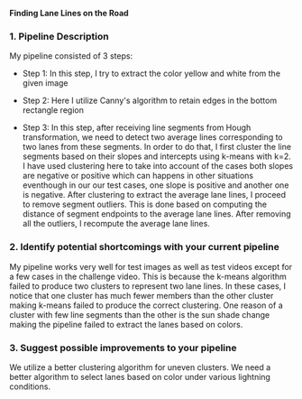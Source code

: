 **Finding Lane Lines on the Road**

### 1. Pipeline Description 

My pipeline consisted of 3 steps:

+ Step 1: In this step, I try to extract the color yellow and white from the given image 

+ Step 2: Here I utilize Canny's algorithm to retain edges in the bottom rectangle region 

+ Step 3: In this step, after receiving line segments from Hough transformation, we need to detect two average lines corresponding to two lanes from these segments. In order to do that, I first cluster the line segments based on their slopes and intercepts using k-means with k=2. I have used clustering here to take into account of the cases both slopes are negative or positive which can happens in other situations eventhough in our our test cases, one slope is positive and another one is negative.
After clustering to extract the average lane lines, I proceed to remove segment outliers. This is done based on computing the distance of segment endpoints to the average lane lines. After removing all the outliers, I recompute the average lane lines.


### 2. Identify potential shortcomings with your current pipeline

My pipeline works very well for test images as well as test videos except for a few cases in the challenge video. This is because the k-means algorithm failed to produce two clusters to represent two lane lines. In these cases, I notice that one cluster has much fewer members than the other cluster making k-means failed to produce the correct clustering. One reason of a cluster with few line segments than the other is the sun shade change making the pipeline failed to extract the lanes based on colors.  

### 3. Suggest possible improvements to your pipeline

We utilize a better clustering algorithm for uneven clusters. We need a better algorithm to select lanes based on color under various lightning conditions.  